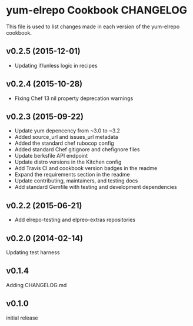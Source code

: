 yum-elrepo Cookbook CHANGELOG
======================
This file is used to list changes made in each version of the yum-elrepo cookbook.

v0.2.5 (2015-12-01)
-------------------
- Updating if/unless logic in recipes

v0.2.4 (2015-10-28)
-------------------
- Fixing Chef 13 nil property deprecation warnings

v0.2.3 (2015-09-22)
-------------------
- Update yum depencency from ~3.0 to ~3.2
- Added source_url and issues_url metadata
- Added the standard chef rubocop config
- Added standard Chef gitignore and chefignore files
- Update berksfile API endpoint
- Update distro versions in the Kitchen config
- Add Travis CI and cookbook version badges in the readme
- Expand the requirements section in the readme
- Update contributing, maintainers, and testing docs
- Add standard Gemfile with testing and development dependencies

v0.2.2 (2015-06-21)
-------------------
- Add elrepo-testing and elpreo-extras repositories

v0.2.0 (2014-02-14)
-------------------
Updating test harness

v0.1.4
------
Adding CHANGELOG.md

v0.1.0
------
initial release
